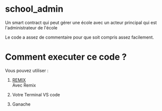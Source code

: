 # school_admin

Un smart contract qui peut gérer une école avec un acteur principal qui est l'administrateur de l'école

Le code a assez de commentaire pour que soit compris assez facilement.

# Comment executer ce code ?

Vous pouvez utiliser :

1. <a href="https://remix.etheurum.org">REMIX</a></br>
Avec Remix

2. Votre Terminal VS code

3. Ganache 
